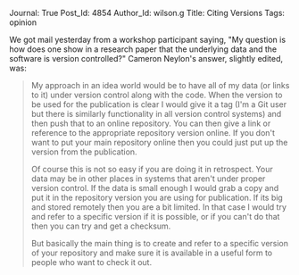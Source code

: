 Journal: True
Post_Id: 4854
Author_Id: wilson.g
Title: Citing Versions
Tags: opinion

<p>We got mail yesterday from a workshop participant saying, "My question is how does one show in a research paper that the underlying data and the software is version controlled?" Cameron Neylon's answer, slightly edited, was:</p>
<blockquote><p>My approach in an idea world would be to have all of my data (or links to it) under version control along with the code. When the version to be used for the publication is clear I would give it a tag (I'm a Git user but there is similarly functionality in all version control systems) and then push that to an online repository. You can then give a link or reference to the appropriate repository version online. If you don't want to put your main repository online then you could just put up the version from the publication.</p>
<p>Of course this is not so easy if you are doing it in retrospect. Your data may be in other places in systems that aren't under proper version control. If the data is small enough I would grab a copy and put it in the repository version you are using for publication. If its big and stored remotely then you are a bit limited. In that case I would try and refer to a specific version if it is possible, or if you can't do that then you can try and get a checksum.</p>
<p>But basically the main thing is to create and refer to a specific version of your repository and make sure it is available in a useful form to people who want to check it out.</p></blockquote>
